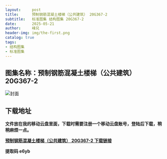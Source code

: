 ```yaml
---
layout:     post
title:      预制钢筋混凝土楼梯（公共建筑） 20G367-2
subtitle:   标准图集 结构图集 20G367-2
date:       2025-05-21
author:     峰兄
header-img: img/the-first.png
catalog: true
tags:
- 结构图集
- 标准图集
---
```

## 图集名称：预制钢筋混凝土楼梯（公共建筑） 20G367-2
![封面](https://pic1.imgdb.cn/item/682d71d358cb8da5c8013d87.jpg)

## 下载地址 ##
**文件放在我的移动云盘里面，下载时需要注册一个移动云盘账号，登陆后下载，稍稍麻烦一点。**  
  
[**预制钢筋混凝土楼梯（公共建筑） 20G367-2 下载链接**](https://caiyun.139.com/w/i/2nc6q5zC6vxd7)

**提取码 e6yb**
